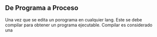 ## De Programa a Proceso

Una vez que se edita un porograma en cualquier lang. Este se debe compilar para obtener un programa ejecutable. Compilar es considerado una 